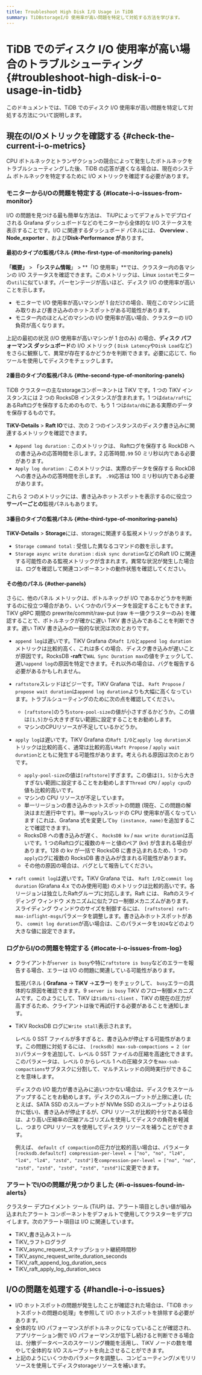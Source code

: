 ```yaml
---
title: Troubleshoot High Disk I/O Usage in TiDB
summary: TiDBstorageI/O 使用率が高い問題を特定して対処する方法を学びます。
---
```


# TiDB でのディスク I/O 使用率が高い場合のトラブルシューティング {#troubleshoot-high-disk-i-o-usage-in-tidb}

このドキュメントでは、TiDB でのディスク I/O 使用率が高い問題を特定して対処する方法について説明します。

## 現在のI/Oメトリックを確認する {#check-the-current-i-o-metrics}

CPU ボトルネックとトランザクションの競合によって発生したボトルネックをトラブルシューティングした後、TiDB の応答が遅くなる場合は、現在のシステム ボトルネックを特定するために I/O メトリックを確認する必要があります。

### モニターからI/Oの問題を特定する {#locate-i-o-issues-from-monitor}

I/O の問題を見つける最も簡単な方法は、 TiUPによってデフォルトでデプロイされる Grafana ダッシュボードなどのモニターから全体的な I/O ステータスを表示することです。I/O に関連するダッシュボード パネルには、 **Overview** 、 **Node_exporter** 、および**Disk-Performance が**あります。

#### 最初のタイプの監視パネル {#the-first-type-of-monitoring-panels}

**「概要」** &gt; **「システム情報**」 &gt; **「IO 使用率」**では、クラスター内の各マシンの I/O ステータスを確認できます。このメトリックは、Linux `iostat`モニターの`util`に似ています。パーセンテージが高いほど、ディスク I/O の使用率が高いことを示します。

-   モニターで I/O 使用率が高いマシンが 1 台だけの場合、現在このマシンに読み取りおよび書き込みのホットスポットがある可能性があります。
-   モニター内のほとんどのマシンの I/O 使用率が高い場合、クラスターの I/O 負荷が高くなります。

上記の最初の状況 (I/O 使用率が高いマシンが 1 台のみ) の場合、**ディスク パフォーマンス ダッシュボード**の I/O メトリック ( `Disk Latency`や`Disk Load`など) をさらに観察して、異常が存在するかどうかを判断できます。必要に応じて、fio ツールを使用してディスクをチェックします。

#### 2番目のタイプの監視パネル {#the-second-type-of-monitoring-panels}

TiDB クラスターの主なstorageコンポーネントは TiKV です。1 つの TiKV インスタンスには 2 つの RocksDB インスタンスが含まれます。1 つは`data/raft`にあるRaftログを保存するためのもので、もう 1 つは`data/db`にある実際のデータを保存するものです。

**TiKV-Details** &gt; **Raft IO**では、次の 2 つのインスタンスのディスク書き込みに関連するメトリックを確認できます。

-   `Append log duration` : このメトリックは、 Raftログを保存する RockDB への書き込みの応答時間を示します。2 応答時間`.99` 50 ミリ秒以内である必要があります。
-   `Apply log duration` : このメトリックは、実際のデータを保存する RockDB への書き込みの応答時間を示します。 `.99`応答は 100 ミリ秒以内である必要があります。

これら 2 つのメトリックには、書き込みホットスポットを表示するのに役立つ**サーバーごとの**監視パネルもあります。

#### 3番目のタイプの監視パネル {#the-third-type-of-monitoring-panels}

**TiKV-Details** &gt; **Storage**には、storageに関連する監視メトリックがあります。

-   `Storage command total` : 受信した異なるコマンドの数を示します。
-   `Storage async write duration` : `disk sync duration`などのRaft I/O に関連する可能性のある監視メトリックが含まれます。異常な状況が発生した場合は、ログを確認して関連コンポーネントの動作状態を確認してください。

#### その他のパネル {#other-panels}

さらに、他のパネル メトリックは、ボトルネックが I/O であるかどうかを判断するのに役立つ場合があり、いくつかのパラメータを設定することもできます。TiKV gRPC 期間の prewrite/commit/raw-put (raw キー値クラスターのみ) を確認することで、ボトルネックが確かに遅い TiKV 書き込みであることを判断できます。遅い TiKV 書き込みの一般的な状況は次のとおりです。

-   `append log`は遅いです。TiKV Grafana の`Raft I/O`と`append log duration`メトリックは比較的高く、これは多くの場合、ディスク書き込みが遅いことが原因です。RocksDB **-raft**で`WAL Sync Duration max`の値をチェックして、遅い`append log`の原因を特定できます。それ以外の場合は、バグを報告する必要があるかもしれません。

-   `raftstore`スレッドはビジーです。TiKV Grafana では、 `Raft Propose` / `propose wait duration`は`append log duration`よりも大幅に高くなっています。トラブルシューティングのために次の点を確認してください。

    -   `[raftstore]`のうち`store-pool-size`の値が小さすぎるかどうか。この値は`[1,5]`から大きすぎない範囲に設定することをお勧めします。
    -   マシンのCPUリソースが不足しているかどうか。

-   `apply log`は遅いです。TiKV Grafana の`Raft I/O`と`apply log duration`メトリックは比較的高く、通常は比較的高い`Raft Propose` / `apply wait duration`とともに発生する可能性があります。考えられる原因は次のとおりです。

    -   `apply-pool-size`の値は`[raftstore]`すぎます。この値は`[1, 5]`から大きすぎない範囲に設定することをお勧めします`Thread CPU` / `apply cpu`の値も比較的高いです。
    -   マシンの CPU リソースが不足しています。
    -   単一リージョンの書き込みホットスポットの問題 (現在、この問題の解決はまだ進行中です)。単一`apply`スレッドの CPU 使用率が高くなっています (これは、Grafana 式を変更して`by (instance, name)`を追加することで確認できます)。
    -   RocksDB への書き込みが遅く、 `RocksDB kv` / `max write duration`は高いです。1 つのRaftログに複数のキーと値のペア (kv) が含まれる場合があります。128 の kv が一括で RocksDB に書き込まれるため、1 つの`apply`ログに複数の RocksDB 書き込みが含まれる可能性があります。
    -   その他の原因の場合は、バグとして報告してください。

-   `raft commit log`は遅いです。TiKV Grafana では、 `Raft I/O`と`commit log duration` (Grafana 4.x でのみ使用可能) のメトリックは比較的高いです。各リージョンは独立したRaftグループに対応します。Raft には、 Raftのスライディング ウィンドウ メカニズムに似たフロー制御メカニズムがあります。スライディング ウィンドウのサイズを制御するには、 `[raftstore] raft-max-inflight-msgs`パラメータを調整します。書き込みホットスポットがあり、 `commit log duration`が高い場合は、このパラメータを`1024`などのより大きな値に設定できます。

### ログからI/Oの問題を特定する {#locate-i-o-issues-from-log}

-   クライアントが`server is busy`や特に`raftstore is busy`などのエラーを報告する場合、エラーは I/O の問題に関連している可能性があります。

    監視パネル ( **Grafana** -&gt; **TiKV** -&gt;**エラー**) をチェックして、 `busy`エラーの具体的な原因を確認できます。9 `server is busy` TiKV のフロー制御メカニズムです。このようにして、TiKV は`tidb/ti-client` 、TiKV の現在の圧力が高すぎるため、クライアントは後で再試行する必要があることを通知します。

-   TiKV RocksDB ログに`Write stall`表示されます。

    レベル 0 SST ファイルが多すぎると、書き込みが停止する可能性があります。この問題に対処するには、 `[rocksdb] max-sub-compactions = 2 (or 3)`パラメータを追加して、レベル 0 SST ファイルの圧縮を高速化できます。このパラメータは、レベル 0 からレベル 1 への圧縮タスクを`max-sub-compactions`サブタスクに分割して、マルチスレッドの同時実行ができることを意味します。

    ディスクの I/O 能力が書き込みに追いつかない場合は、ディスクをスケールアップすることをお勧めします。ディスクのスループットが上限に達し (たとえば、SATA SSD のスループットが NVMe SSD のスループットよりはるかに低い)、書き込みが停止するが、CPU リソースが比較的十分である場合は、より高い圧縮率の圧縮アルゴリズムを使用してディスクの負荷を軽減し、つまり CPU リソースを使用してディスク リソースを補うことができます。

    例えば、 `default cf compaction`の圧力が比較的高い場合は、パラメータ`[rocksdb.defaultcf] compression-per-level = ["no", "no", "lz4", "lz4", "lz4", "zstd", "zstd"]`を`compression-per-level = ["no", "no", "zstd", "zstd", "zstd", "zstd", "zstd"]`に変更できます。

### アラートでI/Oの問題が見つかりました {#i-o-issues-found-in-alerts}

クラスター デプロイメント ツール (TiUP) は、アラート項目としきい値が組み込まれたアラート コンポーネントをデフォルトで使用してクラスターをデプロイします。次のアラート項目は I/O に関連しています。

-   TiKV_書き込みストール
-   TiKV_ラフトログラグ
-   TiKV_async_request_スナップショット継続時間秒
-   TiKV_async_request_write_duration_seconds
-   TiKV_raft_append_log_duration_secs
-   TiKV_raft_apply_log_duration_secs

## I/Oの問題を処理する {#handle-i-o-issues}

-   I/O ホットスポットの問題が発生したことが確認された場合は、「TiDB ホットスポットの問題の処理」を参照して I/O ホットスポットを排除する必要があります。
-   全体的な I/O パフォーマンスがボトルネックになっていることが確認され、アプリケーション側で I/O パフォーマンスが低下し続けると判断できる場合は、分散データベースのスケーリング機能を活用し、TiKV ノードの数を増やして全体的な I/O スループットを向上させることができます。
-   上記のようにいくつかのパラメータを調整し、コンピューティング/メモリリソースを使用してディスクstorageリソースを補います。
